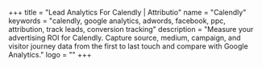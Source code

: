 +++
title = "Lead Analytics For Calendly | Attributio"
name = "Calendly"
keywords = "calendly, google analytics, adwords, facebook, ppc, attribution, track leads, conversion tracking"
description = "Measure your advertising ROI for Calendly. Capture source, medium, campaign, and visitor journey data from the first to last touch and compare with Google Analytics."
logo = ""
+++
